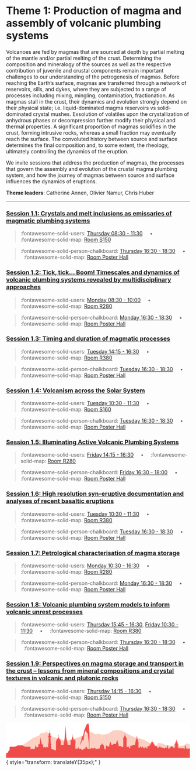 # Theme 1: Production of magma and assembly of volcanic plumbing systems

Volcanoes are fed by magmas that are sourced at depth by partial melting of the mantle and/or partial melting of the crust. Determining the composition and mineralogy of the sources as well as the respective contribution of juvenile and crustal components remain important challenges to our understanding of the petrogenesis of magmas. Before reaching the Earth’s surface, magmas are transferred through a network of reservoirs, sills, and dykes, where they are subjected to a range of processes including mixing, mingling, contamination, fractionation. As magmas stall in the crust, their dynamics and evolution strongly depend on their physical state; i.e. liquid-dominated magma reservoirs vs solid-dominated crystal mushes. Exsolution of volatiles upon the crystallization of anhydrous phases or decompression further modify their physical and thermal properties. A significant proportion of magmas solidifies in the crust, forming intrusive rocks, whereas a small fraction may eventually reach the surface. The convoluted history between source and surface determines the final composition and, to some extent, the rheology, ultimately controlling the dynamics of the eruption.

We invite sessions that address the production of magmas, the processes that govern the assembly and evolution of the crustal magma plumbing system, and how the journey of magmas between source and surface influences the dynamics of eruptions. 

**Theme leaders**: Catherine Annen, Olivier Namur, Chris Huber

---

### [Session 1.1: Crystals and melt inclusions as emissaries of magmatic plumbing systems](sessions/session-1-1.md)

> :fontawesome-solid-users: [Thursday 08:30 - 11:30](sessions_comparison.md#__tabbed_3_1) &nbsp; &nbsp; • &nbsp; &nbsp; :fontawesome-solid-map: [Room S150](maps_venue.md#__tabbed_1_2)

> :fontawesome-solid-person-chalkboard: [Thursday 16:30 - 18:30](sessions_comparison.md#__tabbed_3_6) &nbsp; &nbsp; • &nbsp; &nbsp; :fontawesome-solid-map: [Room Poster Hall](maps_venue.md#__tabbed_1_1)

### [Session 1.2: Tick, tick… Boom! Timescales and dynamics of volcanic plumbing systems revealed by multidisciplinary approaches](sessions/session-1-2.md)

> :fontawesome-solid-users: [Monday 08:30 - 10:00](sessions_comparison.md#__tabbed_1_3) &nbsp; &nbsp; • &nbsp; &nbsp; :fontawesome-solid-map: [Room R280](maps_venue.md#__tabbed_1_1)

> :fontawesome-solid-person-chalkboard: [Monday 16:30 - 18:30](sessions_comparison.md#__tabbed_1_6) &nbsp; &nbsp; • &nbsp; &nbsp; :fontawesome-solid-map: [Room Poster Hall](maps_venue.md#__tabbed_1_1)

### [Session 1.3: Timing and duration of magmatic processes](sessions/session-1-3.md)

> :fontawesome-solid-users: [Tuesday 14:15 - 16:30](sessions_comparison.md#__tabbed_2_5) &nbsp; &nbsp; • &nbsp; &nbsp; :fontawesome-solid-map: [Room R380](maps_venue.md#__tabbed_1_1)

> :fontawesome-solid-person-chalkboard: [Tuesday 16:30 - 18:30](sessions_comparison.md#__tabbed_2_6) &nbsp; &nbsp; • &nbsp; &nbsp; :fontawesome-solid-map: [Room Poster Hall](maps_venue.md#__tabbed_1_1)

### [Session 1.4: Volcanism across the Solar System](sessions/session-1-4.md)

> :fontawesome-solid-users: [Tuesday 10:30 - 11:30](sessions_comparison.md#__tabbed_2_2) &nbsp; &nbsp; • &nbsp; &nbsp; :fontawesome-solid-map: [Room S160](maps_venue.md#__tabbed_1_2)

> :fontawesome-solid-person-chalkboard: [Tuesday 16:30 - 18:30](sessions_comparison.md#__tabbed_2_6) &nbsp; &nbsp; • &nbsp; &nbsp; :fontawesome-solid-map: [Room Poster Hall](maps_venue.md#__tabbed_1_1)

### [Session 1.5: Illuminating Active Volcanic Plumbing Systems](sessions/session-1-5.md)

> :fontawesome-solid-users: [Friday 14:15 - 16:30](sessions_comparison.md#__tabbed_4_3) &nbsp; &nbsp; • &nbsp; &nbsp; :fontawesome-solid-map: [Room R280](maps_venue.md#__tabbed_1_1)

> :fontawesome-solid-person-chalkboard: [Friday 16:30 - 18:00](sessions_comparison.md#__tabbed_4_6) &nbsp; &nbsp; • &nbsp; &nbsp; :fontawesome-solid-map: [Room Poster Hall](maps_venue.md#__tabbed_1_1)

### [Session 1.6: High resolution syn-eruptive documentation and analyses of recent basaltic eruptions](sessions/session-1-6.md)

> :fontawesome-solid-users: [Tuesday 10:30 - 11:30](sessions_comparison.md#__tabbed_2_5) &nbsp; &nbsp; • &nbsp; &nbsp; :fontawesome-solid-map: [Room R380](maps_venue.md#__tabbed_1_1)

> :fontawesome-solid-person-chalkboard: [Tuesday 16:30 - 18:30](sessions_comparison.md#__tabbed_2_6) &nbsp; &nbsp; • &nbsp; &nbsp; :fontawesome-solid-map: [Room Poster Hall](maps_venue.md#__tabbed_1_1)

### [Session 1.7: Petrological characterisation of magma storage](sessions/session-1-7.md)

> :fontawesome-solid-users: [Monday 10:30 - 16:30](sessions_comparison.md#__tabbed_1_3) &nbsp; &nbsp; • &nbsp; &nbsp; :fontawesome-solid-map: [Room R280](maps_venue.md#__tabbed_1_1)

> :fontawesome-solid-person-chalkboard: [Monday 16:30 - 18:30](sessions_comparison.md#__tabbed_1_6) &nbsp; &nbsp; • &nbsp; &nbsp; :fontawesome-solid-map: [Room Poster Hall](maps_venue.md#__tabbed_1_1)

### [Session 1.8: Volcanic plumbing system models to inform volcanic unrest processes](sessions/session-1-8.md)

> :fontawesome-solid-users: [Thursday 15:45 - 16:30](sessions_comparison.md#__tabbed_3_5), [Friday 10:30 - 11:30](sessions_comparison.md#__tabbed_4_4) &nbsp; &nbsp; • &nbsp; &nbsp; :fontawesome-solid-map: [Room R380](maps_venue.md#__tabbed_1_1)

> :fontawesome-solid-person-chalkboard: [Thursday 16:30 - 18:30](sessions_comparison.md#__tabbed_3_6) &nbsp; &nbsp; • &nbsp; &nbsp; :fontawesome-solid-map: [Room Poster Hall](maps_venue.md#__tabbed_1_1)

### [Session 1.9: Perspectives on magma storage and transport in the crust – lessons from mineral compositions and crystal textures in volcanic and plutonic rocks](sessions/session-1-9.md)

> :fontawesome-solid-users: [Thursday 14:15 - 16:30](sessions_comparison.md#__tabbed_3_1) &nbsp; &nbsp; • &nbsp; &nbsp; :fontawesome-solid-map: [Room S150](maps_venue.md#__tabbed_1_2)

> :fontawesome-solid-person-chalkboard: [Thursday 16:30 - 18:30](sessions_comparison.md#__tabbed_3_6) &nbsp; &nbsp; • &nbsp; &nbsp; :fontawesome-solid-map: [Room Poster Hall](maps_venue.md#__tabbed_1_1)

![Footer](img/footer.png){  style="transform: translateY(35px);" }
